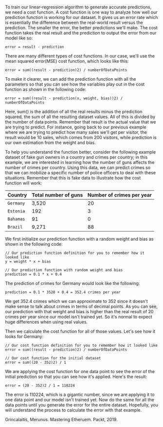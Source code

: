 
To train our linear-regression algorithm to generate accurate predictions, we need a cost function. A cost function is one way to analyze how well our prediction function is working for our dataset. It gives us an error rate which is essentially the difference between the real-world result versus the prediction. The smaller the error, the better predictions we'll make. The cost function takes the real result and the prediction to output the error from our model like so:

```
error = result - prediction
```

There are many different types of cost functions. In our case, we'll use the mean squared error(MSE) cost function, which looks like this:

```
error = sum((result - prediction)2) / numberOfDataPoints
```

To make it clearer, we can add the prediction function with all the parameters so that you can see how the variables play out in the cost function as shown in the following code:

```
error = sum((result - prediction(x, weight, bias))2) / numberOfDataPoints
```

Here, sum() is the addition of all the real results minus the prediction squared, the sum of all the resulting dataset values. All of this is divided by the number of data points. Remember that result is the actual value that we are trying to predict. For instance, going back to our previous example where we are trying to predict how many sales we'll get per visitor, the result would be 10 sales, which comes from 200 visitors, while prediction is our own estimation from the weight and bias.

To help you understand the function better, consider the following example dataset of fake gun owners in a country and crimes per country; in this example, we are interested in learning how the number of guns affects the number of crimes per country. Using this data, we can predict crimes so that we can mobilize a specific number of police officers to deal with these situations. Remember that this is fake data to illustrate how the cost function will work:

Country | Total number of guns | Number of crimes per year
--- | --- | ---
`Germany` | 3,520 | 20
`Estonia` | 192 | 3
`Bahamas` | 91 | 0
`Brazil` | 9,271 | 88

We first initialize our prediction function with a random weight and bias as shown in the following code:

```
// Our prediction function definition for you to remember how it looked like
y = weight * x + bias

// Our prediction function with random weight and bias
prediction = 0.1 * x + 0.4
```

The prediction of crimes for Germany would look like the following:

```
prediction = 0.1 * 3520 + 0.4 = 352.4 crimes per year
```

We get 352.4 crimes which we can approximate to 352 since it doesn't make sense to talk about crimes in terms of decimal points. As you can see, our prediction with that weight and bias is higher than the real result of 20 crimes per year since our model isn't trained yet. So it's normal to expect huge differences when using real values.

Then we calculate the cost function for all of those values. Let's see how it looks for Germany:

```
// Our cost function definition for you to remember how it looked like
error = sum((result - prediction)2) / numberOfDataPoints

// Our cost function for the initial dataset
error = sum((20 - 352)2) / 1
```

We are applying the cost function for one data point to see the error of the initial prediction so that you can see how it's applied. Here's the result:

```
error = (20 - 352)2 / 1 = 110224 
```
The error is 110224, which is a gigantic number, since we are applying it to one data point and our model isn't trained yet. Now do the same for all the data points until you generate the error for the entire dataset. Hopefully, you will understand the process to calculate the error with that example.

Grincalaitis, Merunus. Mastering Etheruem. Packt, 2019.
